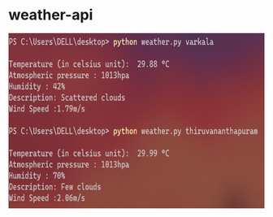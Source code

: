 # weather-api

<img src="https://github.com/fal3n-4ngel/weather-api/blob/main/ss.png" width="700" height="345">
